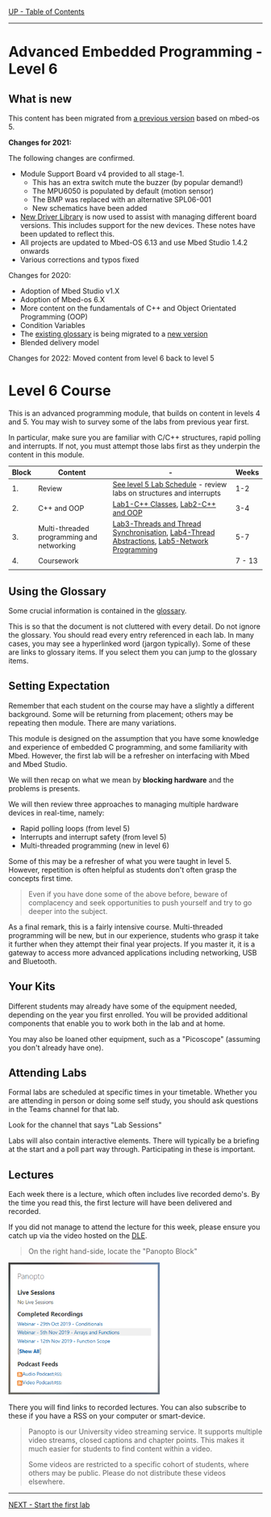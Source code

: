 [UP - Table of Contents](../README.md)

---
 
# Advanced Embedded Programming - Level 6

## What is new
This content has been migrated from [a previous version](http://blogs.plymouth.ac.uk/embedded-systems/microcontrollers/mbed-os-2/courses/embedded-systems-in-context-level-4/foreward/) based on mbed-os 5.

**Changes for 2021:**

The following changes are confirmed.

* Module Support Board v4 provided to all stage-1. 
   * This has an extra switch mute the buzzer (by popular demand!)
   * The MPU6050 is populated by default (motion sensor)
   * The BMP was replaced with an alternative SPL06-001
   * New schematics have been added
* [New Driver Library](https://github.com/UniversityOfPlymouth-Electronics/libuopmsb) is now used to assist with managing different board versions. This includes support for the new devices. These notes have been updated to reflect this.
* All projects are updated to Mbed-OS 6.13 and use Mbed Studio 1.4.2 onwards
* Various corrections and typos fixed

Changes for 2020:

* Adoption of Mbed Studio v1.X
* Adoption of Mbed-os 6.X
* More content on the fundamentals of C++ and Object Orientated Programming (OOP)
* Condition Variables
* The [existing glossary](http://blogs.plymouth.ac.uk/embedded-systems/glossary-2/) is being migrated to a [new version](/glossary/README.md) 
* Blended delivery model

Changes for 2022:
Moved content from level 6 back to level 5

# Level 6 Course
This is an advanced programming module, that builds on content in levels 4 and 5. You may wish to survey some of the labs from previous year first.

In particular, make sure you are familiar with C/C++ structures, rapid polling and interrupts. If not, you must attempt those labs first as they underpin the content in this module.

| Block | Content | - | Weeks |
| --- | --- | --- | --- |
| 1. | Review | [See level 5 Lab Schedule](../level5/README.md) - review labs on structures and interrupts | 1-2 |
| 2. | C++ and OOP | [Lab1-C++ Classes](Cplusplus-classes.md), [Lab2-C++ and OOP](Cplusplus-oop.md) | 3-4 |
| 3. | Multi-threaded programming and networking | [Lab3-Threads and Thread Synchronisation](threads1.md), [Lab4-Thread Abstractions](thread_abstractions.md), [Lab5-Network Programming](network_programming.md) | 5-7 |
| 4. | Coursework | | 7 - 13 |
| |

## Using the Glossary
Some crucial information is contained in the [glossary](/glossary/README.md).

This is so that the document is not cluttered with every detail. Do not ignore the glossary. You should read every entry referenced in each lab. In many cases, you may see a hyperlinked word (jargon typically). Some of these are links to glossary items. If you select them you can jump to the glossary items.

## Setting Expectation
Remember that each student on the course may have a slightly a different background. Some will be returning from placement; others may be repeating then module. There are many variations.

This module is designed on the assumption that you have some knowledge and experience of embedded C programming, and some familiarity with Mbed.  However, the first lab will be a refresher on interfacing with Mbed and Mbed Studio. 

We will then recap on what we mean by **blocking hardware** and the problems is presents.

We will then review three approaches to managing multiple hardware devices in real-time, namely:

* Rapid polling loops (from level 5)
* Interrupts and interrupt safety (from level 5)
* Multi-threaded programming (new in level 6)

Some of this may be a refresher of what you were taught in level 5. However, repetition is often helpful as students don't often grasp the concepts first time. 

> Even if you have done some of the above before, beware of complacency and seek opportunities to push yourself and try to go deeper into the subject.

As a final remark, this is a fairly intensive course. Multi-threaded programming will be new, but in our experience, students who grasp it take it further when they attempt their final year projects. If you master it, it is a gateway to access more advanced applications including networking, USB and Bluetooth.


## Your Kits
Different students may already have some of the equipment needed, depending on the year you first enrolled. You will be provided additional components that enable you to work both in the lab and at home. 

You may also be loaned other equipment, such as a "Picoscope" (assuming you don't already have one).


## Attending Labs
Formal labs are scheduled at specific times in your timetable. Whether you are attending in person or doing some self study, you should ask questions in the Teams channel for that lab.

Look for the channel that says "Lab Sessions"

Labs will also contain interactive elements. There will typically be a briefing at the start and a poll part way through. Participating in these is important.

## Lectures
Each week there is a lecture, which often includes live recorded demo's. By the time you read this, the first lecture will have been delivered and recorded.

If you did not manage to attend the lecture for this week, please ensure you catch up via the video hosted on the [DLE](https://dle.plymouth.ac.uk).

> On the right hand-side, locate the "Panopto Block"

<img src="../img/PanoptoBlock.png" width=300>

There you will find links to recorded lectures. You can also subscribe to these if you have a RSS on your computer or smart-device.

> Panopto is our University video streaming service. It supports multiple video streams, closed captions and chapter points. This makes it much easier for students to find content within a video.
>
> Some videos are restricted to a specific cohort of students, where others may be public. Please do not distribute these videos elsewhere.  

---
[NEXT - Start the first lab](#Level-6-Course)

